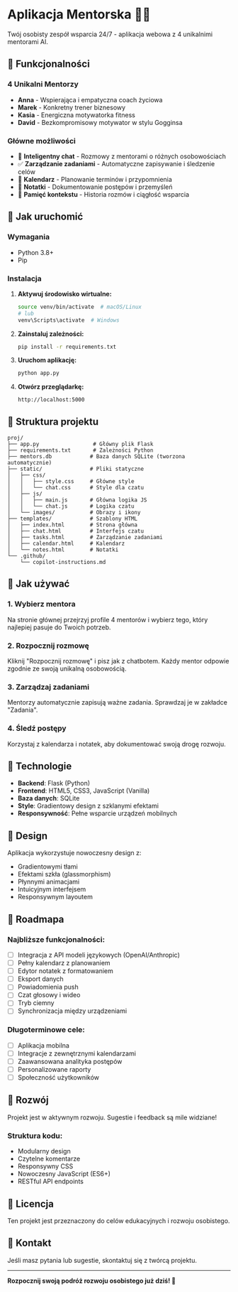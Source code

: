 # Aplikacja Mentorska 🧠💡

Twój osobisty zespół wsparcia 24/7 - aplikacja webowa z 4 unikalnimi mentorami AI.

## 🌟 Funkcjonalności

### 4 Unikalni Mentorzy
- **Anna** - Wspierająca i empatyczna coach życiowa
- **Marek** - Konkretny trener biznesowy  
- **Kasia** - Energiczna motywatorka fitness
- **David** - Bezkompromisowy motywator w stylu Gogginsa

### Główne możliwości
- 💬 **Inteligentny chat** - Rozmowy z mentorami o różnych osobowościach
- ✅ **Zarządzanie zadaniami** - Automatyczne zapisywanie i śledzenie celów
- 📅 **Kalendarz** - Planowanie terminów i przypomnienia
- 📝 **Notatki** - Dokumentowanie postępów i przemyśleń
- 🧠 **Pamięć kontekstu** - Historia rozmów i ciągłość wsparcia

## 🚀 Jak uruchomić

### Wymagania
- Python 3.8+
- Pip

### Instalacja

1. **Aktywuj środowisko wirtualne:**
   ```bash
   source venv/bin/activate  # macOS/Linux
   # lub
   venv\Scripts\activate  # Windows
   ```

2. **Zainstaluj zależności:**
   ```bash
   pip install -r requirements.txt
   ```

3. **Uruchom aplikację:**
   ```bash
   python app.py
   ```

4. **Otwórz przeglądarkę:**
   ```
   http://localhost:5000
   ```

## 📁 Struktura projektu

```
proj/
├── app.py                 # Główny plik Flask
├── requirements.txt       # Zależności Python
├── mentors.db            # Baza danych SQLite (tworzona automatycznie)
├── static/               # Pliki statyczne
│   ├── css/
│   │   ├── style.css     # Główne style
│   │   └── chat.css      # Style dla czatu
│   ├── js/
│   │   ├── main.js       # Główna logika JS
│   │   └── chat.js       # Logika czatu
│   └── images/           # Obrazy i ikony
├── templates/            # Szablony HTML
│   ├── index.html        # Strona główna
│   ├── chat.html         # Interfejs czatu
│   ├── tasks.html        # Zarządzanie zadaniami
│   ├── calendar.html     # Kalendarz
│   └── notes.html        # Notatki
└── .github/
    └── copilot-instructions.md
```

## 🎯 Jak używać

### 1. Wybierz mentora
Na stronie głównej przejrzyj profile 4 mentorów i wybierz tego, który najlepiej pasuje do Twoich potrzeb.

### 2. Rozpocznij rozmowę
Kliknij "Rozpocznij rozmowę" i pisz jak z chatbotem. Każdy mentor odpowie zgodnie ze swoją unikalną osobowością.

### 3. Zarządzaj zadaniami
Mentorzy automatycznie zapisują ważne zadania. Sprawdzaj je w zakładce "Zadania".

### 4. Śledź postępy
Korzystaj z kalendarza i notatek, aby dokumentować swoją drogę rozwoju.

## 🔧 Technologie

- **Backend**: Flask (Python)
- **Frontend**: HTML5, CSS3, JavaScript (Vanilla)
- **Baza danych**: SQLite
- **Style**: Gradientowy design z szklanymi efektami
- **Responsywność**: Pełne wsparcie urządzeń mobilnych

## 🎨 Design

Aplikacja wykorzystuje nowoczesny design z:
- Gradientowymi tłami
- Efektami szkła (glassmorphism)
- Płynnymi animacjami
- Intuicyjnym interfejsem
- Responsywnym layoutem

## 🚧 Roadmapa

### Najbliższe funkcjonalności:
- [ ] Integracja z API modeli językowych (OpenAI/Anthropic)
- [ ] Pełny kalendarz z planowaniem
- [ ] Edytor notatek z formatowaniem
- [ ] Eksport danych
- [ ] Powiadomienia push
- [ ] Czat głosowy i wideo
- [ ] Tryb ciemny
- [ ] Synchronizacja między urządzeniami

### Długoterminowe cele:
- [ ] Aplikacja mobilna
- [ ] Integracje z zewnętrznymi kalendarzami
- [ ] Zaawansowana analityka postępów
- [ ] Personalizowane raporty
- [ ] Społeczność użytkowników

## 🤝 Rozwój

Projekt jest w aktywnym rozwoju. Sugestie i feedback są mile widziane!

### Struktura kodu:
- Modularny design
- Czytelne komentarze
- Responsywny CSS
- Nowoczesny JavaScript (ES6+)
- RESTful API endpoints

## 📝 Licencja

Ten projekt jest przeznaczony do celów edukacyjnych i rozwoju osobistego.

## 🎯 Kontakt

Jeśli masz pytania lub sugestie, skontaktuj się z twórcą projektu.

---

**Rozpocznij swoją podróż rozwoju osobistego już dziś! 🌟**
